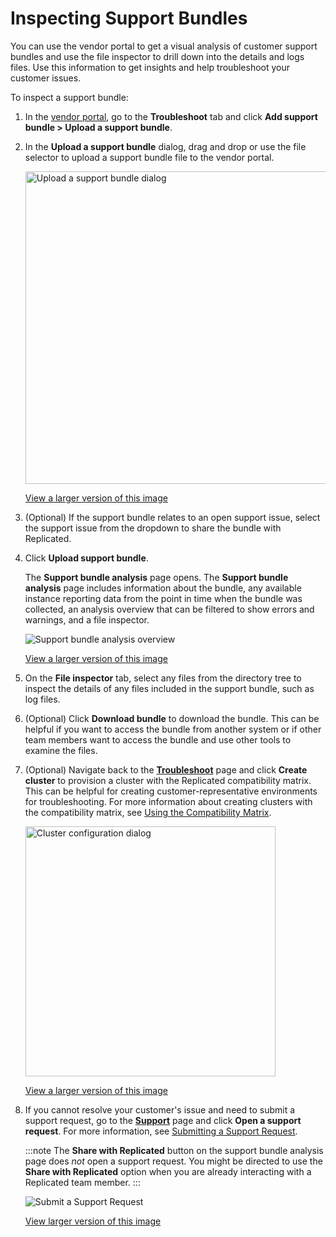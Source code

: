 # Inspecting Support Bundles

You can use the vendor portal to get a visual analysis of customer support bundles and use the file inspector to drill down into the details and logs files. Use this information to get insights and help troubleshoot your customer issues.

To inspect a support bundle:

1. In the [vendor portal](https://vendor.replicated.com/troubleshoot), go to the **Troubleshoot** tab and click **Add support bundle > Upload a support bundle**.

1. In the **Upload a support bundle** dialog, drag and drop or use the file selector to upload a support bundle file to the vendor portal.

   <img alt="Upload a support bundle dialog" src="/images/support-bundle-analyze.png" width="500px"/>

   [View a larger version of this image](/images/support-bundle-analyze.png)

1. (Optional) If the support bundle relates to an open support issue, select the support issue from the dropdown to share the bundle with Replicated.

1. Click **Upload support bundle**.

   The **Support bundle analysis** page opens. The **Support bundle analysis** page includes information about the bundle, any available instance reporting data from the point in time when the bundle was collected, an analysis overview that can be filtered to show errors and warnings, and a file inspector.

   ![Support bundle analysis overview](/images/support-bundle-analysis-overview.png)

   [View a larger version of this image](/images/support-bundle-analysis-overview.png)

1. On the **File inspector** tab, select any files from the directory tree to inspect the details of any files included in the support bundle, such as log files.

1. (Optional) Click **Download bundle** to download the bundle. This can be helpful if you want to access the bundle from another system or if other team members want to access the bundle and use other tools to examine the files.

1. (Optional) Navigate back to the [**Troubleshoot**](https://vendor.replicated.com/troubleshoot) page and click **Create cluster** to provision a cluster with the Replicated compatibility matrix. This can be helpful for creating customer-representative environments for troubleshooting. For more information about creating clusters with the compatibility matrix, see [Using the Compatibility Matrix](testing-how-to).

    <img alt="Cluster configuration dialog" src="/images/cmx-cluster-configuration.png" width="400px"/>

    [View a larger version of this image](/images/cmx-cluster-configuration.png)

1. If you cannot resolve your customer's issue and need to submit a support request, go to the [**Support**](https://vendor.replicated.com/) page and click **Open a support request**. For more information, see [Submitting a Support Request](support-submit-request).

   :::note
   The **Share with Replicated** button on the support bundle analysis page does _not_ open a support request. You might be directed to use the **Share with Replicated** option when you are already interacting with a Replicated team member.
   :::

   ![Submit a Support Request](/images/support.png)

   [View larger version of this image](/images/support.png)
